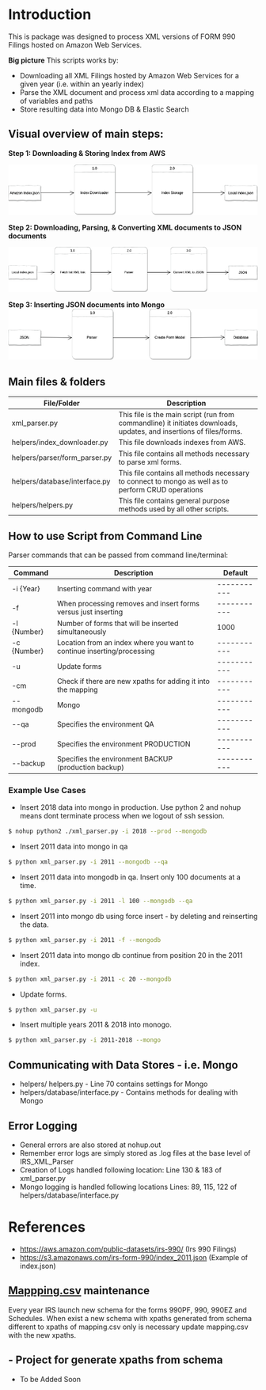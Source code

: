 # Introduction

This is package was designed to process XML versions of FORM 990 Filings hosted on Amazon Web Services.

**Big picture** This scripts works by:

- Downloading all XML Filings hosted by Amazon Web Services for a given year (i.e. within an yearly index)
- Parse the XML document and process xml data according to a mapping of variables and paths
- Store resulting data into Mongo DB & Elastic Search

## Visual overview of main steps:

**Step 1: Downloading & Storing Index from AWS**

![Alt text](images/Picture1.png "Donwload Index")

**Step 2: Downloading, Parsing, & Converting XML documents to JSON documents**

![Alt text](images/Picture2.png "Convert xml to json")

**Step 3: Inserting JSON documents into Mongo**
![Alt text](images/Picture3.png "Insert Data")

## Main files & folders

| File/Folder                   | Description                                                                                                         |
| ----------------------------- | ------------------------------------------------------------------------------------------------------------------- |
| xml_parser.py                 | This file is the main script (run from commandline) it initiates downloads, updates, and insertions of files/forms. |
| helpers/index_downloader.py   | This file downloads indexes from AWS.                                                                               |
| helpers/parser/form_parser.py | This file contains all methods necessary to parse xml forms.                                                        |
| helpers/database/interface.py | This file contains all methods necessary to connect to mongo as well as to perform CRUD operations |  | helpers/files | This folder contains 2 files which have mappings for the variables i.e. paths and variables we will be storing |
| helpers/helpers.py            | This file contains general purpose methods used by all other scripts.                                               |

## How to use Script from Command Line

Parser commands that can be passed from command line/terminal:

| Command        | Description                                                            | Default     |
| -------------- | ---------------------------------------------------------------------- | ----------- |
| -i {Year}      | Inserting command with year                                            | ----------- |
| -f             | When processing removes and insert forms versus just inserting         | ----------- |
| -l {Number}    | Number of forms that will be inserted simultaneously                   | 1000        |
| -c {Number}    | Location from an index where you want to continue inserting/processing | ----------- |
| -u             | Update forms                                                           | ----------- |
| -cm            | Check if there are new xpaths for adding it into the mapping           | ----------- |
| --mongodb      | Mongo                                                                  | ----------- |
| --qa           | Specifies the environment QA                                           | ----------- |
| --prod         | Specifies the environment PRODUCTION                                   | ----------- |
| --backup       | Specifies the environment BACKUP (production backup)                   | ----------- |

### Example Use Cases

- Insert 2018 data into mongo in production. Use python 2 and nohup means dont terminate process when we logout of ssh session.

```sh
$ nohup python2 ./xml_parser.py -i 2018 --prod --mongodb
```

- Insert 2011 data into mongo in qa

```sh
$ python xml_parser.py -i 2011 --mongodb --qa
```

- Insert 2011 data into mongodb in qa. Insert only 100 documents at a time.

```sh
$ python xml_parser.py -i 2011 -l 100 --mongodb --qa
```

- Insert 2011 into mongo db using force insert - by deleting and reinserting the data.

```sh
$ python xml_parser.py -i 2011 -f --mongodb
```

- Insert 2011 data into mongo db continue from position 20 in the 2011 index.

```sh
$ python xml_parser.py -i 2011 -c 20 --mongodb
```

- Update forms.

```sh
$ python xml_parser.py -u
```

- Insert multiple years 2011 & 2018 into monogo.

```sh
$ python xml_parser.py -i 2011-2018 --mongo
```

## Communicating with Data Stores - i.e. Mongo

- helpers/ helpers.py - Line 70 contains settings for Mongo
- helpers/database/interface.py - Contains methods for dealing with Mongo

## Error Logging

- General errors are also stored at nohup.out
- Remember error logs are simply stored as .log files at the base level of IRS_XML_Parser
- Creation of Logs handled following location: Line 130 & 183 of xml_parser.py
- Mongo logging is handled following locations Lines: 89, 115, 122 of helpers/database/interface.py

# References

- https://aws.amazon.com/public-datasets/irs-990/ (Irs 990 Filings)
- https://s3.amazonaws.com/irs-form-990/index_2011.json (Example of index.json)

## [Mappping.csv](helpers/files/mapping.csv) maintenance

Every year IRS launch new schema for the forms 990PF, 990, 990EZ and Schedules. When exist a new schema with xpaths generated from schema different to xpaths of mapping.csv only is necessary update mapping.csv with the new xpaths.

## - Project for generate xpaths from schema

- To be Added Soon
